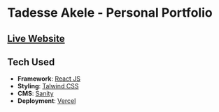 

# Tadesse Akele - Personal Portfolio

## [Live Website](https://tadesse.vercel.app)

## Tech Used
- **Framework**: [React JS](https://reactjs.org/)
- **Styling**: [Talwind CSS](https://tailwindcss.com/)
- **CMS**: [Sanity](https://sanity.io)
- **Deployment**: [Vercel](https://vercel.com)
